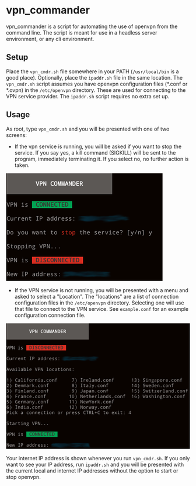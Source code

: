 vpn_commander
=============

vpn_commander is a script for automating the use of openvpn from the command line. The script is meant for use in a headless server environment, or any cli environment.

Setup
-----

Place the `vpn_cmdr.sh` file somewhere in your PATH (`/usr/local/bin` is a good place). Optionally, place the `ipaddr.sh` file in the same location. The `vpn_cmdr.sh` script assumes you have openvpn configuration files (*.conf or *.ovpn) in the `/etc/openvpn` directory. These are used for connecting to the VPN service provider. The `ipaddr.sh` script requires no extra set up.

Usage
-----

As root, type `vpn_cmdr.sh` and you will be presented with one of two screens:

* If the vpn service is running, you will be asked if you want to stop the service. If you say yes, a kill command (SIGKILL) will be sent to the program, immediately terminating it. If you select no, no further action is taken.

![image](https://raw.githubusercontent.com/joseph-sayler/vpn_commander/master/screenshots/disconnect.png)

* If the VPN service is not running, you will be presented with a menu and asked to select a "Location". The "locations" are a list of connection configuration files in the `/etc/openvpn` directory. Selecting one will use that file to connect to the VPN service. See `example.conf` for an example configuration connection file.

![image](https://raw.githubusercontent.com/joseph-sayler/vpn_commander/master/screenshots/connect.png)

Your internet IP address is shown whenever you run `vpn_cmdr.sh`. If you only want to see your IP address, run `ipaddr.sh` and you will be presented with the current local and internet IP addresses without the option to start or stop openvpn.


